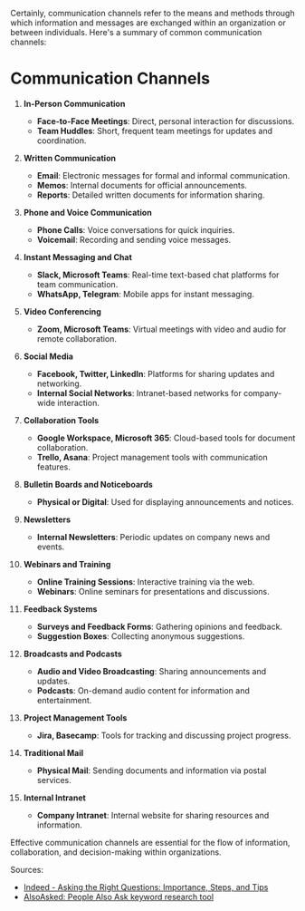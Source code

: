 Certainly, communication channels refer to the means and methods through which information and messages are exchanged within an organization or between individuals. Here's a summary of common communication channels:

# Communication Channels

1. **In-Person Communication**
   - **Face-to-Face Meetings**: Direct, personal interaction for discussions.
   - **Team Huddles**: Short, frequent team meetings for updates and coordination.

2. **Written Communication**
   - **Email**: Electronic messages for formal and informal communication.
   - **Memos**: Internal documents for official announcements.
   - **Reports**: Detailed written documents for information sharing.

3. **Phone and Voice Communication**
   - **Phone Calls**: Voice conversations for quick inquiries.
   - **Voicemail**: Recording and sending voice messages.

4. **Instant Messaging and Chat**
   - **Slack, Microsoft Teams**: Real-time text-based chat platforms for team communication.
   - **WhatsApp, Telegram**: Mobile apps for instant messaging.

5. **Video Conferencing**
   - **Zoom, Microsoft Teams**: Virtual meetings with video and audio for remote collaboration.

6. **Social Media**
   - **Facebook, Twitter, LinkedIn**: Platforms for sharing updates and networking.
   - **Internal Social Networks**: Intranet-based networks for company-wide interaction.

7. **Collaboration Tools**
   - **Google Workspace, Microsoft 365**: Cloud-based tools for document collaboration.
   - **Trello, Asana**: Project management tools with communication features.

8. **Bulletin Boards and Noticeboards**
   - **Physical or Digital**: Used for displaying announcements and notices.

9. **Newsletters**
   - **Internal Newsletters**: Periodic updates on company news and events.

10. **Webinars and Training**
    - **Online Training Sessions**: Interactive training via the web.
    - **Webinars**: Online seminars for presentations and discussions.

11. **Feedback Systems**
    - **Surveys and Feedback Forms**: Gathering opinions and feedback.
    - **Suggestion Boxes**: Collecting anonymous suggestions.

12. **Broadcasts and Podcasts**
    - **Audio and Video Broadcasting**: Sharing announcements and updates.
    - **Podcasts**: On-demand audio content for information and entertainment.

13. **Project Management Tools**
    - **Jira, Basecamp**: Tools for tracking and discussing project progress.

14. **Traditional Mail**
    - **Physical Mail**: Sending documents and information via postal services.

15. **Internal Intranet**
    - **Company Intranet**: Internal website for sharing resources and information.

Effective communication channels are essential for the flow of information, collaboration, and decision-making within organizations.

Sources:
- [Indeed - Asking the Right Questions: Importance, Steps, and Tips](https://www.indeed.com/career-advice/career-development/asking-the-right-questions)
- [AlsoAsked: People Also Ask keyword research tool](https://alsoasked.com/)